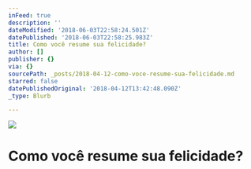 ```yaml
---
inFeed: true
description: ''
dateModified: '2018-06-03T22:58:24.501Z'
datePublished: '2018-06-03T22:58:25.983Z'
title: Como você resume sua felicidade?
author: []
publisher: {}
via: {}
sourcePath: _posts/2018-04-12-como-voce-resume-sua-felicidade.md
starred: false
datePublishedOriginal: '2018-04-12T13:42:48.090Z'
_type: Blurb

---
```

![](https://imgflo.herokuapp.com/graph/2b2431f8e7ba7b0/e51db958289a95ba11ebcb90b9241d95/croprotate.jpg?cropheight=4032&cropwidth=3024&degrees=-90&input=https%3A%2F%2Fthe-grid-user-content.s3-us-west-2.amazonaws.com%2F94931a61-f257-4224-a246-44f087202133.jpg&x=0&y=0)

# Como você resume sua felicidade?
